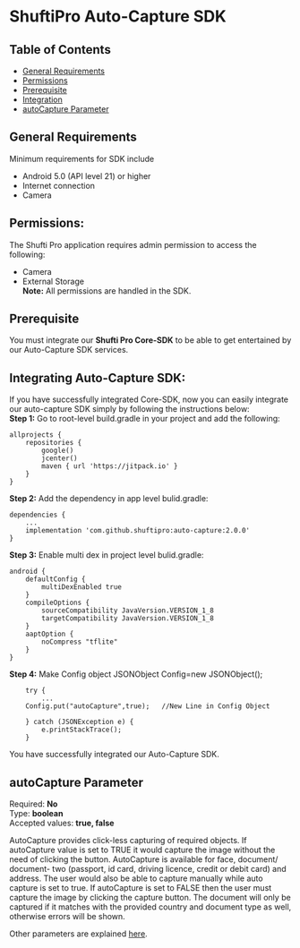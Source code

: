 # ShuftiPro Auto-Capture SDK

## Table of Contents
* [General Requirements](#general-requirements)
* [Permissions](#permissions)
* [Prerequisite](#prerequisite)
* [Integration](#Integrating-auto-capture-sdk)
* [autoCapture Parameter](#autocapture-parameter)

## General Requirements
Minimum requirements for SDK include
- Android 5.0 (API level 21) or higher
- Internet connection
- Camera
## Permissions:
The Shufti Pro application requires admin permission to access the following:
- Camera
- External Storage<br>
**Note:** All permissions are handled in the SDK.
## Prerequisite
You must integrate our **Shufti Pro Core-SDK** to be able to get entertained by our Auto-Capture SDK services.
## Integrating Auto-Capture SDK:
If you have successfully integrated Core-SDK, now you can easily integrate our auto-capture SDK simply by following the instructions below:<br>
**Step 1:** Go to root-level build.gradle in your project and add the following:
```
allprojects {
    repositories {
        google()
        jcenter()
        maven { url 'https://jitpack.io' }
    }
}
```
**Step 2:** Add the dependency in app level bulid.gradle:
```
dependencies {
    ...
	implementation 'com.github.shuftipro:auto-capture:2.0.0'
}
```
**Step 3:** Enable multi dex in project level bulid.gradle:
```
android {
    defaultConfig {
        multiDexEnabled true
    }
    compileOptions {
        sourceCompatibility JavaVersion.VERSION_1_8
        targetCompatibility JavaVersion.VERSION_1_8
    }
    aaptOption {
        noCompress "tflite"
    }
}
```
**Step 4:** Make Config object
JSONObject Config=new JSONObject();

        try {
            ...
		Config.put("autoCapture",true);   //New Line in Config Object

        } catch (JSONException e) {
            e.printStackTrace();
        }
You have successfully integrated our Auto-Capture SDK.


## autoCapture Parameter
Required: **No**<br>
Type: **boolean**<br>
Accepted values: **true, false**<br>

AutoCapture provides click-less capturing of required objects. If autoCapture value is set to TRUE it would capture the image without the need of clicking the button. AutoCapture is available for face, document/ document- two (passport, id card, driving licence, credit or debit card) and address. The user would also be able to capture manually while auto capture is set to true. If autoCapture is set to FALSE then the user must capture the image by clicking the capture button. The document will only be captured if it matches with the provided country and document type as well, otherwise errors will be shown.

Other parameters are explained  [here](#Request-Object-Parameters).